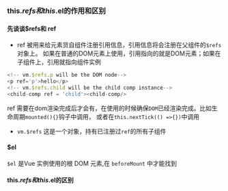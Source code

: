 ### this.$refs 和 this.$el的作用和区别

#### 先谈谈$refs和 ref
* ref 被用来给元素货自组件注册引用信息，引用信息将会注册在父组件的`$refs`对象上。
如果在普通的DOM元素上使用，引用指向的就是DOM元素；如果在子组件上，引用就指向组件实例

```js
<!-- vm.$refs.p will be the DOM node-->
<p ref='p'>hello</p>
<!-- vm.$refs.child will be the child comp instance-->
<child-comp ref = 'child'><child-comp/>
```

ref 需要在dom渲染完成后才会有，在使用的时候确保`DOM`已经渲染完成。比如生命周期`mounted(){}`钩子中调用，
或者在`this.nextTick(() =>{})`中调用 



* `vm.$refs` 这是一个对象，持有已注册过`ref`的所有子组件



#### $el 
`$el` 是Vue 实例使用的根 DOM 元素,在 `beforeMount` 中才能找到

#### this.$refs 和 this.$el的区别